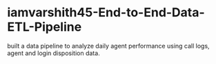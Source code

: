 # iamvarshith45-End-to-End-Data-ETL-Pipeline
built a data pipeline to analyze daily agent performance using call logs, agent  and login disposition data.
